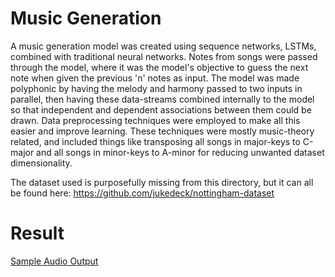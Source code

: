 # Music Generation
A music generation model was created using sequence networks, LSTMs, combined with traditional neural networks. Notes from songs were passed through the model, where it was the model's objective to guess the next note when given the previous 'n' notes as input. The model was made polyphonic by having the melody and harmony passed to two inputs in parallel, then having these data-streams combined internally to the model so that independent and dependent associations between them could be drawn. Data preprocessing techniques were employed to make all this easier and improve learning. These techniques were mostly music-theory related, and included things like transposing all songs in major-keys to C-major and all songs in minor-keys to A-minor for reducing unwanted dataset dimensionality.

The dataset used is purposefully missing from this directory, but it can all be found here: https://github.com/jukedeck/nottingham-dataset

# Result
[Sample Audio Output](https://github.com/A-r-s-h-i-a/Personal-Projects/blob/main/Music%20Generation/PolyphonicArchitecture_Test1.mp3)

